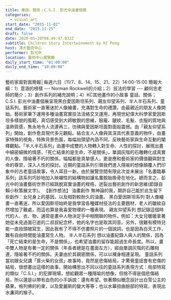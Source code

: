 ```yaml
---
title: 童話、關係；C.S.I. 彭光中油畫個展
categories:
  - visual_art
start_date: "2015-11-02"
end_date: "2015-11-25"
draft: false
date: 2020-05-20T08:49:47.832Z
subtitle: Children Story Intertwinement by KC Peng
host: 清大藝術中心
performer: 彭光中
location: 藝術中心展覽廳
daily_start_time: "01:00:00"
daily_end_time: "10:00:00"
---
```


藝術家面對面簡報│每週六日（11/7、8、14、15、21、22）14:00-15:00 簡報大綱：1）意涵的榜樣 --- Norman Rockwell的介紹；2）技法的學習 --- 顧何忠老師的簡介；3）創作系列的補充說明；4）KC其他畫作的小故事 童話、關係；C.S.I. 彭光中油畫個展呈現黑白愛因斯坦系列、親友仰望系列、半人半石系列、童話系列。藝術家一直著迷於人像繪畫，充滿對生命的禮讚，由最親近的朋友人像開始。藝術家筆下運用多種油畫寫實技法活絡交叉運用，再現世紀偉大科學家愛因斯坦多樣貌的風範，真切感受到大師敏銳的思緒，臉龐、皺紋、毛髮、衣服的質地與溫熱質感，雋永地令人流連再三，彷彿與愛因斯坦面對面般震撼。由「親友仰望系列」開始，創作愈具現代多元觀點。結合友人人像與其深具代表意義的物件，由畫家特殊的視角，特殊背景色面，每幅抬頭望內涵不同，反映藝術家與生命互動的闡釋觀點。「半人半石系列」由畫中成雙的人物轉入對生命、人性的探討，展現出畫中綿密細微的情感，「死亡結束的是生命，不是關係」，單調灰階的石雕轉化成真實的人像，隱喻著不朽的關係，幅幅都是真摯感人，更是應和藝術家的價值觀與對生命的尊崇，深入人性的探討。近期的童話系列引領我們進入隱喻的想像顛覆人們印象中的古老童話故事，令人耳目一新。由於展覽空間有限此次並未展出「名畫臨摹系列」該系列巧妙地加入映襯性的結構物如讓名畫脫胎換骨在地化。總而言之，彭光中的油畫藝術世界已經跳脫寫實油畫的桎梏，迸裂出藝術創作的新思維(節錄自賴小秋策展文字)。 【創作想法】 油畫創作 無神論的我，期許自己能於此生留下些創作：女兒身上的基因，以及相對較耐久的油畫。 黑白愛因斯坦系列 對人像繪畫一直著迷，所以愛因斯坦始終是我學習各種媒材技法的主要題材，老人的皺紋自然增加了難處，而這也算是我喜愛物理的一種表現。 親友仰望系列 想記錄這個時代的人、衣、物，通常是畫中人物決定手中相關聯的物件。例如：大女兒暖暖拿著她從未見過面已逝的二叔叔紀念杯，她的名字也是取其同音。另外，很難有模特兒能一直抬頭被寫生，因此我有了不得不仿畫照片的一個說詞，也是因為白天工作，難有自由時間能油畫寫生人物。 半人半石系列 想以油畫紀錄人與人的關係，因為「死亡結束的是生命，不是關係」，也希望油畫的留存能超過生命長度。所以，畫中雙人物是有著一定的關係（年長者總是在畫面左方），經由單調灰階的石雕相連，隱喻著不朽的關係。夫妻由於其親密關係，可以以裸身相連呈現。 童話系列 當初跟女兒講「賣火柴的女孩」故事時，竟然是悲傷結局，才驚覺童話會有悲傷的結局，很想畫出這樣的故事，開始構思出不同以往的童話系列表現方式：局部特寫的類似「C.S.I.」的犯罪現場，想給觀眾一種隱喻的想像，但捨不得是個悲傷結局，所以還是以帶有血色的小手訴說：還有希望。依著類似概念設計出白雪公主的蘋果，格列佛的約束，以及愛麗斯的變大等等；也以水幕扭曲臉部的特寫，表現出水濂洞的猴子。